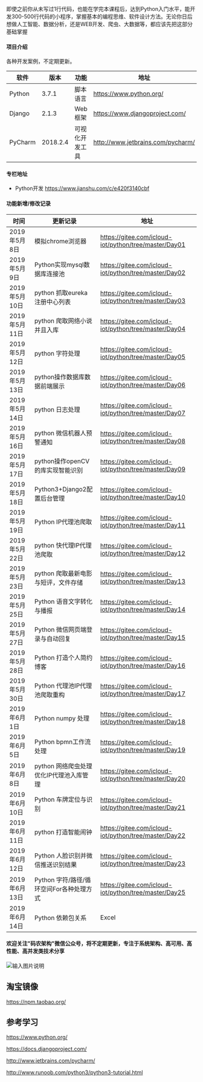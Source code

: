 即使之前你从未写过1行代码，也能在学完本课程后，达到Python入门水平，能开发300-500行代码的小程序，掌握基本的编程思维、软件设计方法。无论你日后想做人工智能、数据分析，还是WEB开发、爬虫、大数据等，都应该先把这部分基础掌握

#### 项目介绍
各种开发案例，不定期更新。

| 软件 | 版本  | 功能|   地址|
| ---- | ----- |----- |----- |
|   Python   |  3.7.1 |  脚本语言   | https://www.python.org/  |
|   Django   | 2.1.3 |   Web框架|  https://www.djangoproject.com/ |
|   PyCharm| 2018.2.4 |  可视化开发工具| http://www.jetbrains.com/pycharm/  |

#### 专栏地址
- Python开发 https://www.jianshu.com/c/e420f3140cbf

#### 功能新增/修改记录
| 时间   |   更新记录 |   地址  |
| -- | -- | -- |
|2019年5月8日  | 模拟chrome浏览器                         |https://gitee.com/icloud-iot/python/tree/master/Day01    |
|2019年5月9日  | Python实现mysql数据库连接池              |https://gitee.com/icloud-iot/python/tree/master/Day02    |
|2019年5月10日 | python 抓取eureka 注册中心列表           |https://gitee.com/icloud-iot/python/tree/master/Day03    |
|2019年5月11日 | python 爬取网络小说并且入库              |https://gitee.com/icloud-iot/python/tree/master/Day04    |
|2019年5月12日 | python 字符处理                          |https://gitee.com/icloud-iot/python/tree/master/Day05    |
|2019年5月13日 | python操作数据库数据前端展示             |https://gitee.com/icloud-iot/python/tree/master/Day06   |
|2019年5月14日 | python 日志处理                          |https://gitee.com/icloud-iot/python/tree/master/Day07    |
|2019年5月16日 | python 微信机器人预警通知                |https://gitee.com/icloud-iot/python/tree/master/Day08    |
|2019年5月17日 | python操作openCV的库实现智能识别         |https://gitee.com/icloud-iot/python/tree/master/Day09    |
|2019年5月18日 | Python3+Django2配置后台管理              |https://gitee.com/icloud-iot/python/tree/master/Day10    |
|2019年5月19日 | Python IP代理池爬取                      |https://gitee.com/icloud-iot/python/tree/master/Day11    |
|2019年5月22日 | python 快代理IP代理池爬取                |https://gitee.com/icloud-iot/python/tree/master/Day12    |
|2019年5月23日 | python 爬取最新电影与短评，文件存储      |https://gitee.com/icloud-iot/python/tree/master/Day13    |
|2019年5月25日 | Python 语音文字转化与播报                |https://gitee.com/icloud-iot/python/tree/master/Day14    |
|2019年5月27日 | Python 微信网页端登录与自动回复          |https://gitee.com/icloud-iot/python/tree/master/Day15    |
|2019年5月28日 | Python 打造个人简约博客                  |https://gitee.com/icloud-iot/python/tree/master/Day16    |
|2019年5月30日 | Python 代理池IP代理池爬取重构            |https://gitee.com/icloud-iot/python/tree/master/Day17    |
|2019年6月1日  | Python numpy 处理                        |https://gitee.com/icloud-iot/python/tree/master/Day18    |
|2019年6月5日  | Python bpmn工作流处理                    |https://gitee.com/icloud-iot/python/tree/master/Day19    |
|2019年6月8日  | python 网络爬虫处理优化IP代理池入库管理  |https://gitee.com/icloud-iot/python/tree/master/Day20    |
|2019年6月10日 | Python 车牌定位与识别                    |https://gitee.com/icloud-iot/python/tree/master/Day21    |
|2019年6月11日 | python 打造智能闹钟                      |https://gitee.com/icloud-iot/python/tree/master/Day22    |
|2019年6月12日 | Python 人脸识别并微信推送识别结果        |https://gitee.com/icloud-iot/python/tree/master/Day23    |
|2019年6月13日 | Python 字符/路径/循环空间For各种处理方式  |https://gitee.com/icloud-iot/python/tree/master/Day25|  | |
|2019年6月14日 | Python 依赖包关系|Excel|集合空间|文件操作处理  |https://gitee.com/icloud-iot/python/tree/master/Day00|  | |

####  欢迎关注"码农架构"微信公众号，将不定期更新，专注于系统架构、高可用、高性能、高并发类技术分享
![输入图片说明](https://images.gitee.com/uploads/images/2019/0615/033444_48cf25d3_1468963.jpeg "微信公众号宣传副本.jpg")

##  淘宝镜像

https://npm.taobao.org/

## 参考学习

https://www.python.org/

https://docs.djangoproject.com/

http://www.jetbrains.com/pycharm/

http://www.runoob.com/python3/python3-tutorial.html